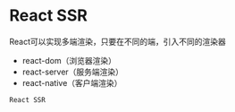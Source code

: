 # React SSR


React可以实现多端渲染，只要在不同的端，引入不同的渲染器
 - react-dom（浏览器渲染）
 - react-server（服务端渲染）
 - react-native（客户端渲染）

 `React SSR`

